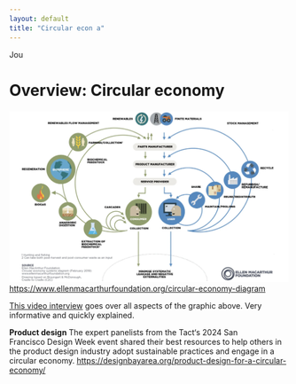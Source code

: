 ```yaml
---
layout: default
title: "Circular econ a"
---
```

Jou
# Overview: Circular economy

![](media/cleanshot_2023-11-01-at-18-28-34@2x.png)
https://www.ellenmacarthurfoundation.org/circular-economy-diagram

[This video interview](https://www.youtube.com/watch?v=NBEvJwTxs4w&t=21s) goes over all aspects of the graphic above. Very informative and quickly explained.

**Product design**
The expert panelists from the Tact‘s 2024 San Francisco Design Week event shared their best resources to help others in the product design industry adopt sustainable practices and engage in a circular economy.
https://designbayarea.org/product-design-for-a-circular-economy/


